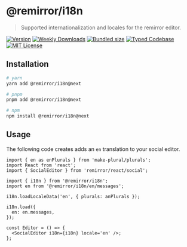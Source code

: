 # @remirror/i18n

> Supported internationalization and locales for the remirror editor.

[![Version][version]][npm] [![Weekly Downloads][downloads-badge]][npm] [![Bundled size][size-badge]][size] [![Typed Codebase][typescript]](#) [![MIT License][license]](#)

[version]: https://flat.badgen.net/npm/v/@remirror/i18n/next
[npm]: https://npmjs.com/package/@remirror/i18n/v/next
[license]: https://flat.badgen.net/badge/license/MIT/purple
[size]: https://bundlephobia.com/result?p=@remirror/i18n@next
[size-badge]: https://flat.badgen.net/bundlephobia/minzip/@remirror/i18n
[typescript]: https://flat.badgen.net/badge/icon/TypeScript?icon=typescript&label
[downloads-badge]: https://badgen.net/npm/dw/@remirror/i18n/red?icon=npm

## Installation

```bash
# yarn
yarn add @remirror/i18n@next

# pnpm
pnpm add @remirror/i18n@next

# npm
npm install @remirror/i18n@next
```

## Usage

The following code creates adds an `en` translation to your social editor.

```tsx
import { en as enPlurals } from 'make-plural/plurals';
import React from 'react';
import { SocialEditor } from 'remirror/react/social';

import { i18n } from '@remirror/i18n';
import en from '@remirror/i18n/en/messages';

i18n.loadLocaleData('en', { plurals: anPlurals });

i18n.load({
  en: en.messages,
});

const Editor = () => {
  <SocialEditor i18n={i18n} locale='en' />;
};
```
